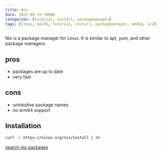 ```yaml
---
title: Nix
date: 2022-09-19 +0000
categories: [tutorial, install, packagemanager]
tags: [linux, macOS, tutorial, install, packagemanager, amd64, nix]
---
```


Nix is a package manager for Linux. It is similar to apt, yum, and other package managers.

## pros

* packages are up to date
* very fast

## cons

* unintuitive package names
* no arm64 support

## Installation

```bash
curl -L https://nixos.org/nix/install | sh
```

[search nix packages](https://search.nixos.org/packages)
